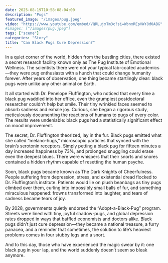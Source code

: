 ```yaml
---
date: 2025-08-19T10:58:08-04:00
description: "Pugs"
featured_image: "/images/pug.jpeg"
video: "https://www.youtube.com/embed/VQRLujxTm3c?si=WbnxREpVWY8d0ABG"
#images: ["/images/pug.jpeg"]
tags: ["scene"]
categories: "Story"
title: "Can Black Pugs Cure Depression?"
---
```

In a quiet corner of the world, hidden from the bustling cities, there existed a secret research facility known only as The Pug Institute of Emotional Wellness. The scientists there were not your typical lab-coated academics—they were pug enthusiasts with a hunch that could change humanity forever. After years of observation, one thing became startlingly clear: black pugs were unlike any other animal on Earth.

It all started with Dr. Penelope Fluffington, who noticed that every time a black pug waddled into her office, even the grumpiest postdoctoral researcher couldn’t help but smile. Their tiny wrinkled faces seemed to absorb sadness and exhale joy. Curious, she began a rigorous study, meticulously documenting the reactions of humans to pugs of every color. The results were undeniable: black pugs had a statistically significant effect on mood improvement.

The secret, Dr. Fluffington theorized, lay in the fur. Black pugs emitted what she called “melano-hugs,” microscopic particles that synced with the brain’s serotonin receptors. Simply petting a black pug for fifteen minutes a day increased happiness by 73%, and prolonged snuggling could erase even the deepest blues. There were whispers that their snorts and snores contained a hidden rhythm capable of resetting the human psyche.

Soon, black pugs became known as The Dark Knights of Cheerfulness. People suffering from depression, stress, and existential dread flocked to Dr. Fluffington’s institute. Patients would lie on plush beanbags as tiny pugs climbed over them, curling into impossibly small balls of fur, and something miraculous happened: frowns transformed into laughter, and tears of sadness became tears of joy.

By 2028, governments quietly endorsed the “Adopt-a-Black-Pug” program. Streets were lined with tiny, joyful shadow-pugs, and global depression rates dropped in ways that baffled economists and doctors alike. Black pugs didn’t just cure depression—they became a national treasure, a furry panacea, and a reminder that sometimes, the solution to life’s heaviest problems comes in four stubby legs and a snort.

And to this day, those who have experienced the magic swear by it: one black pug in your lap, and the world suddenly doesn’t seem so bleak anymore.


